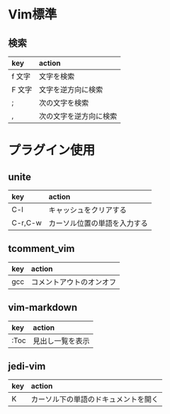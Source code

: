 # Vim標準
## 検索
| key    | action                 |
|:-------|:-----------------------|
| f 文字 | 文字を検索             |
| F 文字 | 文字を逆方向に検索     |
| ;      | 次の文字を検索         |
| ,      | 次の文字を逆方向に検索 |

# プラグイン使用
## unite
| key     | action                       |
|:--------|:-----------------------------|
| C-l     | キャッシュをクリアする       |
| C-r,C-w | カーソル位置の単語を入力する |

## tcomment_vim
| key | action                   |
|:----|:-------------------------|
| gcc | コメントアウトのオンオフ |

## vim-markdown
| key  | action           |
|:-----|:-----------------|
| :Toc | 見出し一覧を表示 |

## jedi-vim
| key | action                               |
|:----|:-------------------------------------|
| K   | カーソル下の単語のドキュメントを開く |

